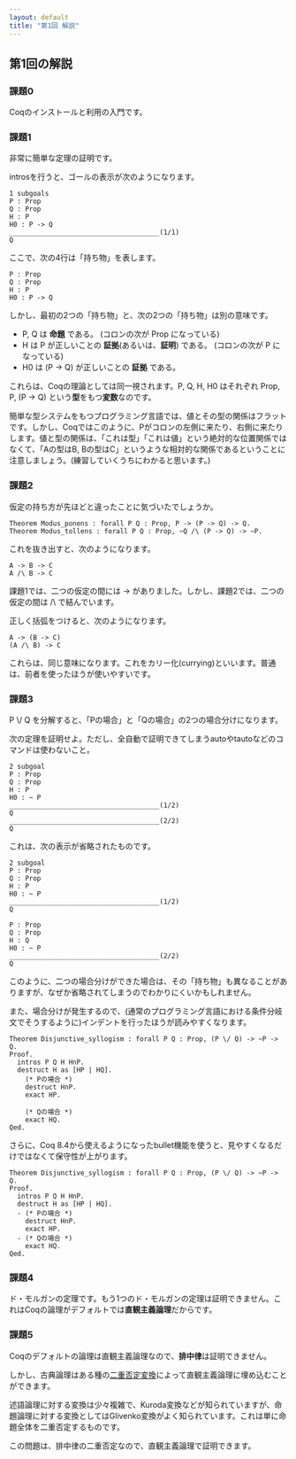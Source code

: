 ```yaml
---
layout: default
title: "第1回 解説"
---
```


## 第1回の解説

### 課題0

Coqのインストールと利用の入門です。

### 課題1

非常に簡単な定理の証明です。

introsを行うと、ゴールの表示が次のようになります。

```
1 subgoals
P : Prop
Q : Prop
H : P
H0 : P -> Q
______________________________________(1/1)
Q
```

ここで、次の4行は「持ち物」を表します。

```
P : Prop
Q : Prop
H : P
H0 : P -> Q
```

しかし、最初の2つの「持ち物」と、次の2つの「持ち物」は別の意味です。

- P, Q は **命題** である。 (コロンの次が Prop になっている)
- H は P が正しいことの **証拠**(あるいは、**証明**) である。 (コロンの次が P になっている)
- H0 は (P -> Q) が正しいことの **証拠** である。

これらは、Coqの理論としては同一視されます。P, Q, H, H0 はそれぞれ Prop, P, (P -> Q) という**型**をもつ**変数**なのです。

簡単な型システムをもつプログラミング言語では、値とその型の関係はフラットです。しかし、Coqではこのように、Pがコロンの左側に来たり、右側に来たりします。値と型の関係は、「これは型」「これは値」という絶対的な位置関係ではなくて、「Aの型はB, Bの型はC」というような相対的な関係であるということに注意しましょう。(練習していくうちにわかると思います。)

### 課題2

仮定の持ち方が先ほどと違ったことに気づいたでしょうか。

```coq
Theorem Modus_ponens : forall P Q : Prop, P -> (P -> Q) -> Q.
Theorem Modus_tollens : forall P Q : Prop, ~Q /\ (P -> Q) -> ~P.
```

これを抜き出すと、次のようになります。
```coq
A -> B -> C
A /\ B -> C
```

課題1では、二つの仮定の間には -> がありました。しかし、課題2では、二つの仮定の間は /\\ で結んでいます。

正しく括弧をつけると、次のようになります。
```coq
A -> (B -> C)
(A /\ B) -> C
```

これらは、同じ意味になります。これをカリー化(currying)といいます。普通は、前者を使ったほうが使いやすいです。

### 課題3

P \\/ Q を分解すると、「Pの場合」と「Qの場合」の2つの場合分けになります。


次の定理を証明せよ。ただし、全自動で証明できてしまうautoやtautoなどのコマンドは使わないこと。

```coq
2 subgoal
P : Prop
Q : Prop
H : P
H0 : ~ P
______________________________________(1/2)
Q
______________________________________(2/2)
Q
```

これは、次の表示が省略されたものです。

```coq
2 subgoal
P : Prop
Q : Prop
H : P
H0 : ~ P
______________________________________(1/2)
Q

P : Prop
Q : Prop
H : Q
H0 : ~ P
______________________________________(2/2)
Q
```

このように、二つの場合分けができた場合は、その「持ち物」も異なることがありますが、なぜか省略されてしまうのでわかりにくいかもしれません。

また、場合分けが発生するので、(通常のプログラミング言語における条件分岐文でそうするように)インデントを行ったほうが読みやすくなります。

```coq
Theorem Disjunctive_syllogism : forall P Q : Prop, (P \/ Q) -> ~P -> Q.
Proof.
  intros P Q H HnP.
  destruct H as [HP | HQ].
    (* Pの場合 *)
    destruct HnP.
    exact HP.

    (* Qの場合 *)
    exact HQ.
Qed.
```

さらに、Coq 8.4から使えるようになったbullet機能を使うと、見やすくなるだけではなくて保守性が上がります。

```coq
Theorem Disjunctive_syllogism : forall P Q : Prop, (P \/ Q) -> ~P -> Q.
Proof.
  intros P Q H HnP.
  destruct H as [HP | HQ].
  - (* Pの場合 *)
    destruct HnP.
    exact HP.
  - (* Qの場合 *)
    exact HQ.
Qed.
```

### 課題4

ド・モルガンの定理です。もう1つのド・モルガンの定理は証明できません。これはCoqの論理がデフォルトでは**直観主義論理**だからです。

### 課題5

Coqのデフォルトの論理は直観主義論理なので、**排中律**は証明できません。

しかし、古典論理はある種の[二重否定変換](http://en.wikipedia.org/wiki/Double-negation_translation)によって直観主義論理に埋め込むことができます。

述語論理に対する変換は少々複雑で、Kuroda変換などが知られていますが、命題論理に対する変換としてはGlivenko変換がよく知られています。これは単に命題全体を二重否定するものです。

この問題は、排中律の二重否定なので、直観主義論理で証明できます。
